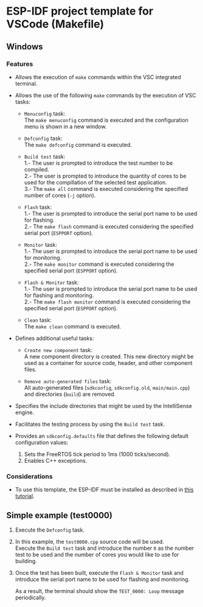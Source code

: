 # **ESP-IDF project template for VSCode (Makefile)**

## **Windows**

### **Features**

- Allows the execution of `make` commands within the VSC integrated terminal.

- Allows the use of the following `make` commands by the execution of VSC tasks:

    - `Menuconfig` task:\
        The `make menuconfig` command is executed and the configuration menu is shown in a new window.

    - `Defconfig` task:\
        The `make defconfig` command is executed.

    - `Build test` task:\
        1.- The user is prompted to introduce the test number to be compiled.\
        2.- The user is prompted to introduce the quantity of cores to be used for the compillation of the selected test application.\
        3.- The `make all` command is executed considering the specified number of cores (`-j` option).
    
    - `Flash` task:\
        1.- The user is prompted to introduce the serial port name to be used for flashing.\
        2.- The `make flash` command is executed considering the specified serial port (`ESPPORT` option).

    - `Monitor` task:\
        1.- The user is prompted to introduce the serial port name to be used for monitoring.\
        2.- The `make monitor` command is executed considering the specified serial port (`ESPPORT` option).

    - `Flash & Monitor` task:\
        1.- The user is prompted to introduce the serial port name to be used for flashing and monitoring.\
        2.- The `make flash monitor` command is executed considering the specified serial port (`ESPPORT` option).

    - `Clean` task:\
        The `make clean` command is executed.

- Defines additional useful tasks:

    - `Create new component` task:\
        A new component directory is created. This new directory might be used as a container for source code, header, and other component files.

    - `Remove auto-generated files` task:\
        All auto-generated files (`sdkconfig`, `sdkconfig.old`, `main/main.cpp`) and directories (`build`) are removed.

- Specifies the include directories that might be used by the IntelliSense engine.

- Facilitates the testing process by using the `Build test` task.

- Provides an `sdkconfig.defaults` file that defines the following default configuration values:
    1. Sets the FreeRTOS tick period to 1ms (1000 ticks/second).
    2. Enables C++ exceptions.

### **Considerations**

- To use this template, the ESP-IDF must be installed as described in [this tutorial](https://github.com/mr-verdant-13/esp-idf-instructions).

## **Simple example (test0000)**

1. Execute the `Defconfig` task.

2. In this example, the `test0000.cpp` source code will be used.\
   Execute the `Build test` task and introduce the number `0` as the number test to be used and the number of cores you would like to use for building.

3. Once the test has been built, execute the `Flash & Monitor` task and introduce the serial port name to be used for flashing and monitoring.

    As a result, the terminal should show the `TEST_0000: Loop` message periodically.
